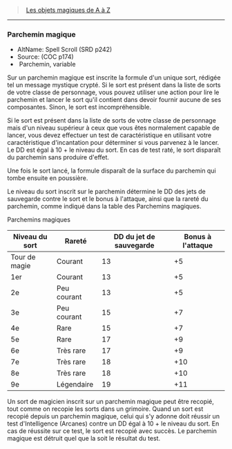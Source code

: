 ﻿---
!MagicItem
Type: Parchemin
Id: magicitems_az_hd.md#parchemin-magique
ParentLink: magicitems_az_hd.md#les-objets-magiques-de-a-à-z
Name: Parchemin magique
ParentName: Les objets magiques de A à Z
NameLevel: 3
AltName: Spell Scroll (SRD p242)
Source: (COC p174)
---
> [Les objets magiques de A à Z](hd_magicitems_az_les_objets_magiques_de_a_a_z.md)

---

### Parchemin magique

- AltName: Spell Scroll (SRD p242)
- Source: (COC p174)
-  Parchemin, variable

Sur un parchemin magique est inscrite la formule d'un unique sort, rédigée tel un message mystique crypté. Si le sort est présent dans la liste de sorts de votre classe de personnage, vous pouvez utiliser une action pour lire le parchemin et lancer le sort qu'il contient dans devoir fournir aucune de ses composantes. Sinon, le sort est incompréhensible.

Si le sort est présent dans la liste de sorts de votre classe de personnage mais d'un niveau supérieur à ceux que vous êtes normalement capable de lancer, vous devez effectuer un test de caractéristique en utilisant votre caractéristique d'incantation pour déterminer si vous parvenez à le lancer. Le DD est égal à 10 + le niveau du sort. En cas de test raté, le sort disparaît du parchemin sans produire d'effet.

Une fois le sort lancé, la formule disparaît de la surface du parchemin qui tombe ensuite en poussière.

Le niveau du sort inscrit sur le parchemin détermine le DD des jets de sauvegarde contre le sort et le bonus à l'attaque, ainsi que la rareté du parchemin, comme indiqué dans la table des Parchemins magiques.

Parchemins magiques

|Niveau du sort|Rareté|DD du jet de sauvegarde|Bonus à l'attaque|
|---|---|---|---|
|Tour de magie|Courant|13|+5|
|1er|Courant|13|+5|
|2e|Peu courant|13|+5|
|3e|Peu courant|15|+7|
|4e|Rare|15|+7|
|5e|Rare|17|+9|
|6e|Très rare|17|+9|
|7e|Très rare|18|+10|
|8e|Très rare|18|+10|
|9e|Légendaire|19|+11|

Un sort de magicien inscrit sur un parchemin magique peut être recopié, tout comme on recopie les sorts dans un grimoire. Quand un sort est recopié depuis un parchemin magique, celui qui s'y adonne doit réussir un test d'Intelligence (Arcanes) contre un DD égal à 10 + le niveau du sort. En cas de réussite sur ce test, le sort est recopié avec succès. Le parchemin magique est détruit quel que la soit le résultat du test.

